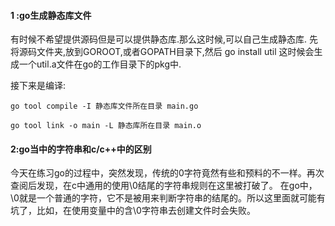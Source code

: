 #### 1 :go生成静态库文件
有时候不希望提供源码但是可以提供静态库.那么这时候,可以自己生成静态库.
先将源码文件夹,放到GOROOT,或者GOPATH目录下,然后
go install util
这时候会生成一个util.a文件在go的工作目录下的pkg中.

接下来是编译:
```
go tool compile -I 静态库文件所在目录 main.go

go tool link -o main -L 静态库所在目录 main.o
```
#### 2:go当中的字符串和c/c++中的区别
今天在练习go的过程中，突然发现，传统的0字符竟然有些和预料的不一样。再次查阅后发现，在c中通用的使用\0结尾的字符串规则在这里被打破了。
在go中，\0就是一个普通的字符，它不是被用来判断字符串的结尾的。所以这里面就可能有坑了，比如，在使用变量中的含\0字符串去创建文件时会失败。
